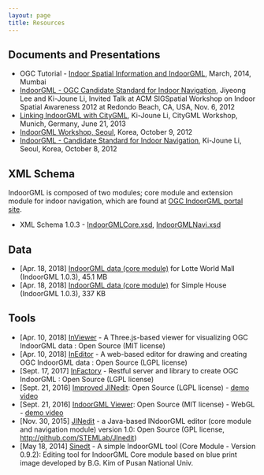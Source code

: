 ```yaml
---
layout: page
title: Resources
---
```


## Documents and Presentations

- OGC Tutorial - [Indoor Spatial Information and IndoorGML](http://indoorgml.net/documents/OGC-Tutorial-Mumbai.pptx), March, 2014, Mumbai
- [IndoorGML - OGC Candidate Standard for Indoor Navigation](http://indoorgml.net/documents/ISA-2012-Ki-Joune-Li-2012-11-06.pdf), Jiyeong Lee and Ki-Joune Li, Invited Talk at ACM SIGSpatial Workshop on Indoor Spatial Awareness 2012 at Redondo Beach, CA, USA, Nov. 6, 2012
- [Linking IndoorGML with CityGML](http://indoorgml.net/documents/CityGML-Workshop-June21-2013.pptx), Ki-Joune Li, CityGML Workshop, Munich, Germany, June 21, 2013
- [IndoorGML Workshop, Seoul](http://stem.cs.pusan.ac.kr/indoorGMLWorkshop/Program.html), Korea, October 9, 2012
- [IndoorGML - Candidate Standard for Indoor Navigation](http://indoorgml.net/documents/OGC-Seoul-IndoorGML-Public-2012-10-08-original.pdf), Ki-Joune Li, Seoul, Korea, October 8, 2012

## XML Schema

IndoorGML is composed of two modules; core module and extension module for indoor navigation, which are found at [OGC IndoorGML portal site](http://schemas.opengis.net/indoorgml/1.0).

- XML Schema 1.0.3 - [IndoorGMLCore.xsd](http://schemas.opengis.net/indoorgml/1.0/indoorgmlcore.xsd), [IndoorGMLNavi.xsd](http://schemas.opengis.net/indoorgml/1.0/indoorgmlnavi.xsd)

## Data

- [Apr. 18, 2018] [IndoorGML data (core module)](https://github.com/STEMLab/indoorgml-dev/raw/master/sample-data/SAMPLE_DATA_LWM_3D_1.0.3.gml) for Lotte World Mall (IndoorGML 1.0.3), 45.1 MB
- [Apr. 18, 2018] [IndoorGML data (core module)](https://github.com/STEMLab/indoorgml-dev/raw/master/sample-data/FJK-Haus_IndoorGML_withEXR-corrected_1_0_3.gml) for Simple House (IndoorGML 1.0.3), 337 KB

## Tools
- [Apr. 10, 2018] [InViewer](https://github.com/STEMLab/InViewer) - A Three.js-based viewer for visualizing OGC IndoorGML data : Open Source (MIT license)
- [Apr. 10, 2018] [InEditor](https://github.com/STEMLab/InEditor) - A web-based editor for drawing and creating OGC IndoorGML data : Open Source (LGPL license)
- [Sept. 17, 2017] [InFactory](https://github.com/STEMLab/InFactory) - Restful server and library to create OGC IndoorGML : Open Source (LGPL license)
- [Sept. 21, 2016] [Improved JINedit](http://github.com/STEMLab/JInedit): Open Source (LGPL license) - [demo video](https://youtu.be/yxp5-mSCAco)
- [Sept. 21, 2016] [IndoorGML Viewer](http://github.com/STEMLab/JInedit): Open Source (MIT license) - WebGL - [demo video](https://youtu.be/YgVsJWGjqOM)
- [Nov. 30, 2015] [JINedit](http://github.com/STEMLab/JInedit) - a Java-based INdoorGML editor (core module and navigation module) version 1.0: Open Source (GPL license, http://github.com/STEMLab/JInedit)
- [May 18, 2014] [Sinedt](http://indoorgml.net/tools/Sinedit-2014-0518.zip) - A simple IndoorGML tool (Core Module - Version 0.9.2): Editing tool for IndoorGML Core module based on blue print image developed by B.G. Kim of Pusan National Univ.
